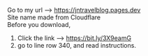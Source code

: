 Go to my url --> https://jntravelblog.pages.dev<br>
Site name made from Cloudflare<br>
Before you download,<br>
1. Click the link --> https://bit.ly/3X9eamG<br>
2. go to line row 340, and read instructions.
